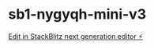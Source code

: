 # sb1-nygyqh-mini-v3

[Edit in StackBlitz next generation editor ⚡️](https://stackblitz.com/~/github.com/blitzconcepts/sb1-nygyqh-mini-v3)